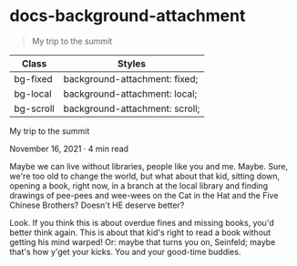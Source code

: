 # docs-background-attachment

> My trip to the summit

| Class     | Styles                         |
| --------- | ------------------------------ |
| bg-fixed  | background-attachment: fixed;  |
| bg-local  | background-attachment: local;  |
| bg-scroll | background-attachment: scroll; |

My trip to the summit

November 16, 2021 · 4 min read

Maybe we can live without libraries, people like you and me. Maybe. Sure, we're too old to change the world, but what about that kid, sitting down, opening a book, right now, in a branch at the local library and finding drawings of pee-pees and wee-wees on the Cat in the Hat and the Five Chinese Brothers? Doesn't HE deserve better?

Look. If you think this is about overdue fines and missing books, you'd better think again. This is about that kid's right to read a book without getting his mind warped! Or: maybe that turns you on, Seinfeld; maybe that's how y'get your kicks. You and your good-time buddies.
